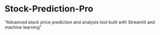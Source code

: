 # Stock-Prediction-Pro
"Advanced stock price prediction and analysis tool built with Streamlit and machine learning"
